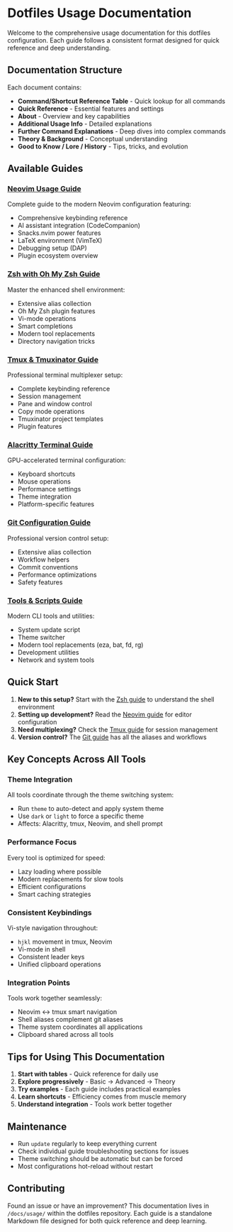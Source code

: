 # Dotfiles Usage Documentation

Welcome to the comprehensive usage documentation for this dotfiles configuration. Each guide follows a consistent format designed for quick reference and deep understanding.

## Documentation Structure

Each document contains:
- **Command/Shortcut Reference Table** - Quick lookup for all commands
- **Quick Reference** - Essential features and settings
- **About** - Overview and key capabilities
- **Additional Usage Info** - Detailed explanations
- **Further Command Explanations** - Deep dives into complex commands
- **Theory & Background** - Conceptual understanding
- **Good to Know / Lore / History** - Tips, tricks, and evolution

## Available Guides

### [Neovim Usage Guide](vim.md)
Complete guide to the modern Neovim configuration featuring:
- Comprehensive keybinding reference
- AI assistant integration (CodeCompanion)
- Snacks.nvim power features
- LaTeX environment (VimTeX)
- Debugging setup (DAP)
- Plugin ecosystem overview

### [Zsh with Oh My Zsh Guide](zsh.md)
Master the enhanced shell environment:
- Extensive alias collection
- Oh My Zsh plugin features
- Vi-mode operations
- Smart completions
- Modern tool replacements
- Directory navigation tricks

### [Tmux & Tmuxinator Guide](tmux.md)
Professional terminal multiplexer setup:
- Complete keybinding reference
- Session management
- Pane and window control
- Copy mode operations
- Tmuxinator project templates
- Plugin features

### [Alacritty Terminal Guide](alacritty.md)
GPU-accelerated terminal configuration:
- Keyboard shortcuts
- Mouse operations
- Performance settings
- Theme integration
- Platform-specific features

### [Git Configuration Guide](git.md)
Professional version control setup:
- Extensive alias collection
- Workflow helpers
- Commit conventions
- Performance optimizations
- Safety features

### [Tools & Scripts Guide](tools.md)
Modern CLI tools and utilities:
- System update script
- Theme switcher
- Modern tool replacements (eza, bat, fd, rg)
- Development utilities
- Network and system tools

## Quick Start

1. **New to this setup?** Start with the [Zsh guide](zsh.md) to understand the shell environment
2. **Setting up development?** Read the [Neovim guide](vim.md) for editor configuration
3. **Need multiplexing?** Check the [Tmux guide](tmux.md) for session management
4. **Version control?** The [Git guide](git.md) has all the aliases and workflows

## Key Concepts Across All Tools

### Theme Integration
All tools coordinate through the theme switching system:
- Run `theme` to auto-detect and apply system theme
- Use `dark` or `light` to force a specific theme
- Affects: Alacritty, tmux, Neovim, and shell prompt

### Performance Focus
Every tool is optimized for speed:
- Lazy loading where possible
- Modern replacements for slow tools
- Efficient configurations
- Smart caching strategies

### Consistent Keybindings
Vi-style navigation throughout:
- `hjkl` movement in tmux, Neovim
- Vi-mode in shell
- Consistent leader keys
- Unified clipboard operations

### Integration Points
Tools work together seamlessly:
- Neovim ↔ tmux smart navigation
- Shell aliases complement git aliases
- Theme system coordinates all applications
- Clipboard shared across all tools

## Tips for Using This Documentation

1. **Start with tables** - Quick reference for daily use
2. **Explore progressively** - Basic → Advanced → Theory
3. **Try examples** - Each guide includes practical examples
4. **Learn shortcuts** - Efficiency comes from muscle memory
5. **Understand integration** - Tools work better together

## Maintenance

- Run `update` regularly to keep everything current
- Check individual guide troubleshooting sections for issues
- Theme switching should be automatic but can be forced
- Most configurations hot-reload without restart

## Contributing

Found an issue or have an improvement? This documentation lives in `/docs/usage/` within the dotfiles repository. Each guide is a standalone Markdown file designed for both quick reference and deep learning.